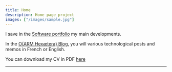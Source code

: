```yaml
---
title: Home
description: Home page project
images: ["/images/sample.jpg"]
---
```


I save in the [Software portfolio](/portfolio "Software portfolio") my main developments. 

In the [O(ARM Hexætera) Blog](/post "O(ARM Hexætera) Blog"), you will various technological posts and memos in French or English.
 

You can download my CV in PDF [here](sebastien_campion_resume.pdf)


------------------------------------------------------------------------------------------------------------------------




<!---
 #[Get to know me better](/about "Get to know me better")
-->
